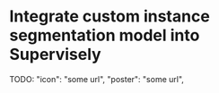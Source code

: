 # Integrate custom instance segmentation model into Supervisely

TODO: 
  "icon": "some url",
  "poster": "some url",
